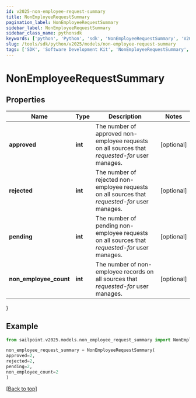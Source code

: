 ```yaml
---
id: v2025-non-employee-request-summary
title: NonEmployeeRequestSummary
pagination_label: NonEmployeeRequestSummary
sidebar_label: NonEmployeeRequestSummary
sidebar_class_name: pythonsdk
keywords: ['python', 'Python', 'sdk', 'NonEmployeeRequestSummary', 'V2025NonEmployeeRequestSummary'] 
slug: /tools/sdk/python/v2025/models/non-employee-request-summary
tags: ['SDK', 'Software Development Kit', 'NonEmployeeRequestSummary', 'V2025NonEmployeeRequestSummary']
---
```


# NonEmployeeRequestSummary


## Properties

Name | Type | Description | Notes
------------ | ------------- | ------------- | -------------
**approved** | **int** | The number of approved non-employee requests on all sources that *requested-for* user manages. | [optional] 
**rejected** | **int** | The number of rejected non-employee requests on all sources that *requested-for* user manages. | [optional] 
**pending** | **int** | The number of pending non-employee requests on all sources that *requested-for* user manages. | [optional] 
**non_employee_count** | **int** | The number of non-employee records on all sources that *requested-for* user manages. | [optional] 
}

## Example

```python
from sailpoint.v2025.models.non_employee_request_summary import NonEmployeeRequestSummary

non_employee_request_summary = NonEmployeeRequestSummary(
approved=2,
rejected=2,
pending=2,
non_employee_count=2
)

```
[[Back to top]](#) 

